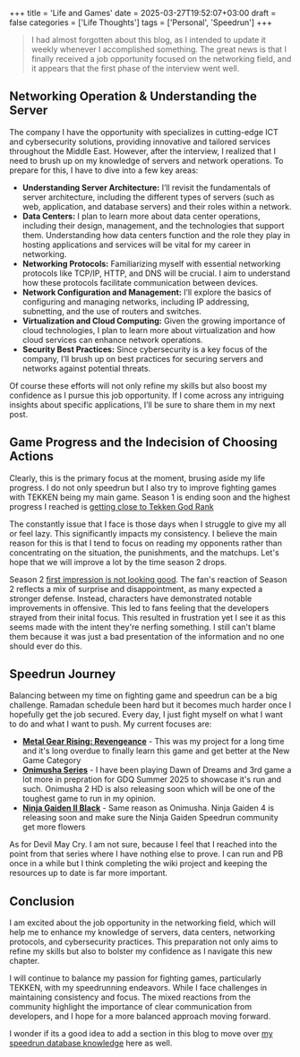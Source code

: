 +++
title = 'Life and Games'
date = 2025-03-27T19:52:07+03:00
draft = false
categories = ['Life Thoughts']
tags = ['Personal', 'Speedrun']
+++
> I had almost forgotten about this blog, as I intended to update it weekly whenever I accomplished something. The great news is that I finally received a job opportunity focused on the networking field, and it appears that the first phase of the interview went well.
<!--more-->

## Networking Operation & Understanding the Server

The company I have the opportunity with specializes in cutting-edge ICT and cybersecurity solutions, providing innovative and tailored services throughout the Middle East. However, after the interview, I realized that I need to brush up on my knowledge of servers and network operations. To prepare for this, I have to dive into a few key areas:
- **Understanding Server Architecture:** I’ll revisit the fundamentals of server architecture, including the different types of servers (such as web, application, and database servers) and their roles within a network.
- **Data Centers:** I plan to learn more about data center operations, including their design, management, and the technologies that support them. Understanding how data centers function and the role they play in hosting applications and services will be vital for my career in networking.
- **Networking Protocols:** Familiarizing myself with essential networking protocols like TCP/IP, HTTP, and DNS will be crucial. I aim to understand how these protocols facilitate communication between devices.
- **Network Configuration and Management:** I’ll explore the basics of configuring and managing networks, including IP addressing, subnetting, and the use of routers and switches.
- **Virtualization and Cloud Computing:** Given the growing importance of cloud technologies, I plan to learn more about virtualization and how cloud services can enhance network operations. 
- **Security Best Practices:** Since cybersecurity is a key focus of the company, I’ll brush up on best practices for securing servers and networks against potential threats.

Of course these efforts will not only refine my skills but also boost my confidence as I pursue this job opportunity. If I come across any intriguing insights about specific applications, I’ll be sure to share them in my next post.

## Game Progress and the Indecision of Choosing Actions

Clearly, this is the primary focus at the moment, brusing aside my life progress. I do not only speedrun but I also try to improve fighting games with TEKKEN being my main game. Season 1 is ending soon and the highest progress I reached is [getting close to Tekken God Rank](https://razraz94.github.io/LonerBlog/post/ps2-roughness/images/Junka.jpg)

The constantly issue that I face is those days when I struggle to give my all or feel lazy. This significantly impacts my consistency. I believe the main reason for this is that I tend to focus on reading my opponents rather than concentrating on the situation, the punishments, and the matchups. Let's hope that we will improve a lot by the time season 2 drops.

Season 2 [first impression is not looking good](https://www.youtube.com/watch?v=mwfOye9X_uw). The fan's reaction of Season 2 reflects a mix of surprise and disappointment, as many expected a stronger defense. Instead, characters have demonstrated notable improvements in offensive. This led to fans feeling that the developers strayed from their inital focus. This resulted in frustration yet I see it as this seems made with the intent they're nerfing something. I still can't blame them because it was just a bad presentation of the information and no one should ever do this. 

## Speedrun Journey

Balancing between my time on fighting game and speedrun can be a big challenge. Ramadan schedule been hard but it becomes much harder once I hopefully get the job secured. Every day, I just fight myself on what I want to do and what I want to push. My current focuses are:
- **[Metal Gear Rising: Revengeance](https://www.speedrun.com/mgrr?h=Any_NG-hard&x=vdo8mokp-5lymj2l4.013x8rr1)** - This was my project for a long time and it's long overdue to finally learn this game and get better at the New Game Category
- **[Onimusha Series](https://www.speedrun.com/series/onimusha)** - I have been playing Dawn of Dreams and 3rd game a lot more in prepration for GDQ Summer 2025 to showcase it's run and such. Onimusha 2 HD is also releasing soon which will be one of the toughest game to run in my opinion.
- **[Ninja Gaiden II Black](https://www.speedrun.com/NG2B)** - Same reason as Onimusha. Ninja Gaiden 4 is releasing soon and make sure the Ninja Gaiden Speedrun community get more flowers

As for Devil May Cry. I am not sure, because I feel that I reached into the point from that series where I have nothing else to prove. I can run and PB once in a while but I think completing the wiki project and keeping the resources up to date is far more important.

## Conclusion
I am excited about the job opportunity in the networking field, which will help me to enhance my knowledge of servers, data centers, networking protocols, and cybersecurity practices. This preparation not only aims to refine my skills but also to bolster my confidence as I navigate this new chapter.

I will continue to balance my passion for fighting games, particularly TEKKEN, with my speedrunning endeavors. While I face challenges in maintaining consistency and focus. The mixed reactions from the community highlight the importance of clear communication from developers, and I hope for a more balanced approach moving forward.

I wonder if its a good idea to add a section in this blog to move over [my speedrun database knowledge](https://bit.ly/srclhknowledge) here as well.